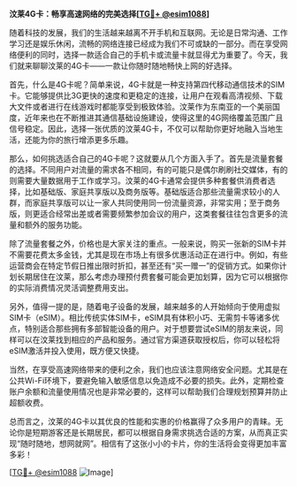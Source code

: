 **汶莱4G卡：畅享高速网络的完美选择[[TG💪+ @esim1088](https://t.me/s/esim1088)]**

随着科技的发展，我们的生活越来越离不开手机和互联网。无论是日常沟通、工作学习还是娱乐休闲，流畅的网络连接已经成为我们不可或缺的一部分。而在享受网络便利的同时，选择一款适合自己的手机卡或流量卡就显得尤为重要了。今天，我们就来聊聊汶莱的4G卡——一款让你随时随地畅快上网的好选择。

首先，什么是4G卡呢？简单来说，4G卡就是一种支持第四代移动通信技术的SIM卡。它能够提供比3G更快的速度和更稳定的连接，让用户在观看高清视频、下载大文件或者进行在线游戏时都能享受到极致体验。汶莱作为东南亚的一个美丽国度，近年来也在不断推进其通信基础设施建设，使得这里的4G网络覆盖范围广且信号稳定。因此，选择一张优质的汶莱4G卡，不仅可以帮助你更好地融入当地生活，还能为你的旅行增添更多乐趣。

那么，如何挑选适合自己的4G卡呢？这就要从几个方面入手了。首先是流量套餐的选择。不同用户对流量的需求各不相同，有的可能只是偶尔刷刷社交媒体，有的则需要大量数据用于工作或学习。汶莱的4G卡通常会提供多种套餐供消费者选择，比如基础版、家庭共享版以及商务版等。基础版适合那些流量需求较小的人群，而家庭共享版可以让一家人共同使用同一份流量资源，非常实用；至于商务版，则更适合经常出差或者需要频繁参加会议的用户，这类套餐往往包含更多的流量和额外的服务功能。

除了流量套餐之外，价格也是大家关注的重点。一般来说，购买一张新的SIM卡并不需要花费太多金钱，尤其是现在市场上有很多优惠活动正在进行中。例如，有些运营商会在特定节假日推出限时折扣，甚至还有“买一赠一”的促销方式。如果你计划长期居住在汶莱，那么考虑办理预付费套餐可能会更加划算，因为它可以根据你的实际消费情况灵活调整费用支出。

另外，值得一提的是，随着电子设备的发展，越来越多的人开始倾向于使用虚拟SIM卡（eSIM）。相比传统实体SIM卡，eSIM具有体积小巧、无需剪卡等诸多优点，特别适合那些拥有多部智能设备的用户。对于想要尝试eSIM的朋友来说，同样可以在汶莱找到相应的产品和服务。通过官方渠道获取授权后，你可以轻松将eSIM激活并投入使用，既方便又快捷。

当然，在享受高速网络带来的便利之余，我们也应该注意网络安全问题。尤其是在公共Wi-Fi环境下，要避免输入敏感信息以免造成不必要的损失。此外，定期检查账户余额和流量使用情况也是非常必要的，这样可以帮助我们合理规划预算并防止超额收费。

总而言之，汶莱的4G卡以其优良的性能和实惠的价格赢得了众多用户的青睐。无论你是短期游客还是长期居民，都可以根据自身需求挑选合适的方案，从而真正实现“随时随地，想网就网”。相信有了这张小小的卡片，你的生活将会变得更加丰富多彩！

[[TG💪+ @esim1088](https://t.me/s/esim1088) ![Image](https://i.postimg.cc/4NQfJmqS/Snipaste-2025-05-13-00-14-12.png)]
